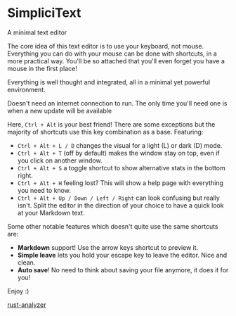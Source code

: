 # SimpliciText

A minimal text editor

The core idea of this text editor is to use your keyboard, not mouse. Everything you can do with your mouse can be done with shortcuts, in a more practical way. You'll be so attached that you'll even forget you have a mouse in the first place!

Everything is well thought and integrated, all in a minimal yet powerful environment.

Doesn't need an internet connection to run. The only time you'll need one is when a new update will be available

Here, `Ctrl + Alt` is your best friend! There are some exceptions but the majority of shortcuts use this key combination as a base. Featuring:
- `Ctrl + Alt + L / D` changes the visual for a light (L) or dark (D) mode.
- `Ctrl + Alt + T` (off by default) makes the window stay on top, even if you click on another window.
- `Ctrl + Alt + S` a toggle shortcut to show alternative stats in the bottom right.
- `Ctrl + Alt + H` feeling lost? This will show a help page with everything you need to know.
- `Ctrl + Alt + Up / Down / Left / Right` can look confusing but really isn't. Split the editor in the direction of your choice to have a quick look at your Markdown text.

Some other notable features which doesn't quite use the same shortcuts are:
- __**Markdown**__ support! Use the arrow keys shortcut to preview it.
- **Simple leave** lets you hold your escape key to leave the editor. Nice and clean.
- **Auto save**! No need to think about saving your file anymore, it does it for you!





Enjoy :)






[rust-analyzer](https://marketplace.visualstudio.com/items?itemName=rust-lang.rust-analyzer)